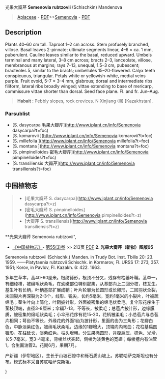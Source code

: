 光果大瓣芹 **Semenovia rubtzovii** (Schischkin) Mandenova

> [Apiaceae](http://www.iplant.cn/info/Apiaceae?t=foc) - [PDF](http://www.iplant.cn/foc/pdf/Apiaceae.pdf)>>[Semenovia](http://www.iplant.cn/info/Semenovia?t=foc) - [PDF](http://www.iplant.cn/foc/pdf/Semenovia.pdf)

## Description

Plants 40–60 cm tall. Taproot 1–2 cm across. Stem profusely branched, villose. Basal leaves 2-pinnate; ultimate segments linear, 4–6 × ca. 1 mm, puberulent. Cauline leaves similar to the basal, reduced upward. Umbels terminal and many lateral, 3–8 cm across; bracts 2–3, lanceolate, villose, membranous at margins; rays 7–13, unequal, 1.5–3 cm, pubescent; bracteoles 5, similar to the bracts; umbellules 15–20-flowered. Calyx teeth conspicuous, triangular. Petals white or yellowish-white, medial veins purple. Fruit ovoid, 5–7 × 3–4 mm, glabrous; dorsal and intermediate ribs filiform, lateral ribs broadly winged; vittae extending to base of mericarp, commissure vittae shorter than dorsal. Seed face plane. Fl. and fr. Jun–Aug.


> **Habait** : 
> Pebbly slopes, rock crevices. N Xinjiang (Ili) [Kazakhstan].



### Parsublist

* [S.  dasycarpa  毛果大瓣芹](http://www.iplant.cn/info/Semenovia dasycarpa?t=foc)
* [S.  komarovii  ](http://www.iplant.cn/info/Semenovia komarovii?t=foc)
* [S.  millefolia  ](http://www.iplant.cn/info/Semenovia millefolia?t=foc)
* [S.  montana  ](http://www.iplant.cn/info/Semenovia montana?t=foc)
* [S.  pimpinelloides  密毛大瓣芹](http://www.iplant.cn/info/Semenovia pimpinelloides?t=foc)
* [S.  transiliensis  大瓣芹](http://www.iplant.cn/info/Semenovia transiliensis?t=foc)

## 中国植物志

> * [毛果大瓣芹  S.  dasycarpa](http://www.iplant.cn/info/Semenovia dasycarpa?t=z)
> * [密毛大瓣芹  S.  pimpinelloides](http://www.iplant.cn/info/Semenovia pimpinelloides?t=z)
> * [大瓣芹  S.  transiliensis](http://www.iplant.cn/info/Semenovia transiliensis?t=z)


**光果大瓣芹 Semenovia rubtzovii",


* [《中国植物志》](http://www.iplant.cn/frps)- [第55(3)卷](http://www.iplant.cn/frps/vol/55(3)) >> 213页 [PDF](http://www.iplant.cn/frps/pdf/55(3)/213a.PDF)
**2. 光果大瓣芹（新拟）图版95**

Semenovia rubtzovii (Schischk.) Manden. in Trudy Bot. Inst. Tbilis 20: 23. 1959. ——Platytaenia rubtzovii Schischk. in Kormarov, Fl. URSS 17: 273, 357. 1951; Korov, in Pavlov, Fl. Kazakh. 6: 422. 1663.

多年生草本，高40-60厘米。根纺锤形，根颈不分叉，残存有枯萎叶鞘。茎单一，有细棱槽，被绵毛状柔毛，在幼嫩部位特别密集，从基部向上二回分枝，枝互生。基生叶有长柄，叶柄基部扩展成鞘；叶片轮廓为长圆形或长卵形，二回羽状全裂，末回裂片再深裂为2-3个，线形、锐尖，长约5毫米，宽约1毫米的小裂片，叶被疏绵毛；茎生叶向上简化，叶鞘披针形，外面被密集的绵毛状柔毛。复伞形花序生于茎枝顶端，直径3-8厘米；伞辐7-13，不等长，被柔毛；总苞片披针形，边缘膜质，被密集的绵毛状柔毛；小伞形花序有花15-20，花柄被柔毛；小总苞片与总苞片相同；萼齿不等长，外缘花的外面1齿为披针形，里面的齿为三角形；花瓣白色，中脉淡紫红色，被绵毛状柔毛，边缘的1瓣增大，顶端向内弯曲；花柱基扁圆锥形，花柱延长，淡紫红色，柱头增粗。分生果椭圆形，背腹扁压、棕色、光滑，长5-7毫米，宽3-4毫米，背棱丝状突起，侧棱为淡黄色的宽翅；每棱槽内有油管1，合生面油管2。花期6月，果期7月。

产新疆（伊犁地区）。生长于山坡石隙中和砾石质山坡上。苏联哈萨克斯坦也有分布。模式标本采自苏联哈萨克斯坦。



}